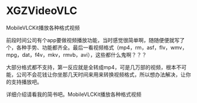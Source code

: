 # XGZVideoVLC
MobileVLCKit播放各种格式视频

前段时间公司有个app要做视频播放功能，当时感觉很简单啊，随随便便就写了个，各种手势、功能都齐全。最后一看视频格式（mp4，rm，asf，flv，wmv，mpg，dat，f4v，mkv，rmvb，avi），这些都什么鬼啊？？？

大部分格式都不支持，第一反应就是全转成mp4，可是几万部的视频，根本不可能，公司不会花钱让你坐那几天时间来用来转换视频格式，所以想办法解决，让你的支持播放吧。

详细介绍请看我的简书吧。MobileVLCKit播放各种格式视频
